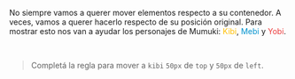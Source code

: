 No siempre vamos a querer mover elementos respecto a su contenedor. A veces, vamos a querer hacerlo respecto de su posición original. Para mostrar esto nos van a ayudar los personajes de Mumuki: <span style="color: #FFBE00">Kibi</span>, <span style="color: #0092CE">Mebi</span> y <span style="color: #EC3B3C">Yobi</span>. 

<div>
<img src="https://mumuki.io/static/for_content/amarillo_cap1-01.svg" alt="" width="auto" height="auto"> 
<img src="https://mumuki.io/static/for_content/azul_cap2-01.svg" alt="" width="auto" height="auto">
<img src="https://mumuki.io/static/for_content/rojo_cap3-01.svg" alt="" width="auto" height="auto">
</div>

> Completá la regla para mover a `kibi` `50px` de `top` y `50px` de `left`.

